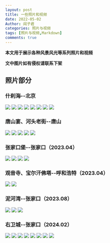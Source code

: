 ```yaml
---
layout: post
title: 一些照片和视频
date: 2022-05-02
Author: 阎子君
categories: 照片与视频
tags: [照片与视频,Markdown]
comments: true
---
```


**本文用于展示各种风景风光等系列照片和视频**

**文中图片如有侵权请联系下架**

## 照片部分

### 什刹海--北京

<img src="/images/PV/1.jpeg"/>

<img src="/images/PV/2.jpeg"/>

<img src="/images/PV/3.jpeg"/>

<img src="/images/PV/4.jpeg"/>

<img src="/images/PV/5.jpeg"/>

<img src="/images/PV/6.jpeg"/>

<img src="/images/PV/7.jpeg"/>

<img src="/images/PV/8.jpeg"/>

### 唐山宴、河头老街--唐山

<img src="/images/PV/9.PNG"/>

<img src="/images/PV/10.PNG"/>

<img src="/images/PV/11.PNG"/>

<img src="/images/PV/12.PNG"/>

<img src="/images/PV/13.PNG"/>

### 张家口堡--张家口（2023.04）

<img src="/images/PV/zjk1.jpeg"/>

<img src="/images/PV/zjk2.jpeg"/>

<img src="/images/PV/zjk3.jpeg"/>

<img src="/images/PV/zjk4.jpeg"/>

### 观音寺、宝尔汗佛塔--呼和浩特（2023.04）

<img src="/images/PV/gys.jpeg"/>

<img src="/images/PV/behft.jpeg"/>

### 泥河湾--张家口（2023.08）

<img src="/images/PV/nhw1.jpeg"/>

<img src="/images/PV/nhw2.jpeg"/>

<img src="/images/PV/nhw3.jpeg"/>

### 右卫城--张家口（2024.02）

<img src="/images/PV/ywc1.jpeg"/>

<img src="/images/PV/ywc2.jpeg"/>

<img src="/images/PV/ywc3.jpeg"/>

<img src="/images/PV/ywc4.jpeg"/>

<img src="/images/PV/ywc5.jpeg"/>

<img src="/images/PV/ywc6.jpeg"/>

<img src="/images/PV/ywc7.jpeg"/>

<img src="/images/PV/ywc8.jpeg"/>
